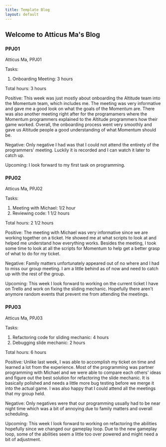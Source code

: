 ```yaml
---
title: Template Blog
layout: default
---
```


## Welcome to Atticus Ma's Blog

### PPJ01

Atticus Ma, PPJ01

Tasks: 

1. Onboarding Meeting: 3 hours

Total hours: 3 hours

Positive: This week was just mostly about onboarding the Altitude team into the Momentum team, which includes me. The meeting was very informative and gave me a good look on what the goals of the Momentum are. There was also another meeting right after for the programamers where the Momentum programmers explained to the Altitude programmers how their game worked. Overall, the onboarding process went very smoothly and gave us Altitude people a good understanding of what Momentum should be. 

Negative: Only negative I had was that I could not attend the entirety of the programmers' meeting. Luckily it is recorded and I can watch it later to catch up. 

Upcoming: I look forward to my first task on programming. 

### PPJ02

Atticus Ma, PPJ02

Tasks: 

1. Meeting with Michael: 1/2 hour
2. Reviewing code: 1 1/2 hours

Total hours: 2 1/2 hours

Positive: The meeting with Michael was very informative since we are working together on a ticket. He showed me at what scripts to look at and helped me understand how everything works. Besides the meeting, I took some time to look at all the scripts for Momentum to help get a better grasp of what to do for my ticket. 

Negative: Family matters unfortunately appeared out of no where and I had to miss our group meeting. I am a little behind as of now and need to catch up with the rest of the group. 

Upcoming: This week I look forward to working on the current ticket I have on Trello and work on fixing the sliding mechanic. Hopefully there aren't anymore random events that prevent me from attending the meetings. 

### PPJ03

Atticus Ma, PPJ03

Tasks: 

1. Refactoring code for sliding mechanic: 4 hours
2. Debugging slide mechanic: 2 hours

Total hours: 6 hours

Positive: Unlike last week, I was able to accomplish my ticket on time and learned a lot from the experience. Most of the programming was partner programming with Michael and 
we were able to compare each others' ideas and figure out the best solution for refactoring the slide mechanic. It is basically polished and needs a little more bug testing before we merge it into the actual game. I was also happy that I could attend all the meetings that my group held. 

Negative: Only negatives were that our programming usually had to be near night time which was a bit of annoying due to family matters and overall scheduling. 

Upcoming: This week I look forward to working on refactoring the abilities hopefully since we changed our gameplay loop. Due to the new gameplay loop, some of the abilities seem a little too over powered and might need a bit of adjustment. 

